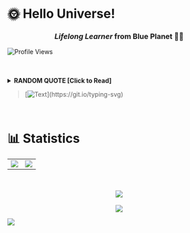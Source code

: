 <!--Remove Comment by removing -->

# 🌞 **Hello Universe!**

<h3 align="center"><i>Lifelong Learner</i> from Blue Planet 👋🏼</h3>

<!--
**From India ❤️**   
Can connect with me on [![LinkedIn](https://raw.githubusercontent.com/MartinHeinz/MartinHeinz/master/linkedin-3-16.png)](https://www.linkedin.com/in/iRohitSgh) or on [![X](http://i.imgur.com/wWzX9uB.png)](https://twitter.com/iRohitSgh).

</br>
-->

<p align="left"> <img src="https://komarev.com/ghpvc/?username=rohitsgh&label=Github+Profile+Impressions&color=0000FF&style=plastic" alt="Profile Views" /> </p>

</br>

<!-- 
- 👨‍💻 **PROJECTS:** [Here](https://rohitsgh.github.io/projects)

**🤔 STATUS:**  Stuck in a never-ending quest for wisdom called philosophy 

**💎 JOB:** Ruby on Rails Fullstack Developer (Freelancer) 

**💻 LANGUAGES:** PHP, Ruby, Javascript, Typescript

**💻 FRAMEWORKS:** Symfony, Ruby on Rails, Angular, React.JS, Next.JS

**💬 FAVORITE QUOTE**  
*"The best way to find yourself is to lose yourself in service of others"* - Mahatma Gandhi 

**❤️ HOBBIES**   
Reading, Writing and Observing :)

**📧 MAIL**   
rohitsinghsays21 [at] gmail [dot] com

**<img src="https://emojis.slackmojis.com/emojis/images/1520808873/3643/cool-doge.gif?1520808873" width="20" /> FUN FACT**   
()() isn't Palindrome!  


**📝 PASSION :** Love to help the community on [StackExchange](https://stackexchange.com/users/21501569/rohit-singh?tab=accounts) --->

</br>

<details>
  <summary><b>RANDOM QUOTE [Click to Read]</b></summary>
  
  [![Readme Quotes](https://quotes-github-readme.vercel.app/api?type=horizontal&theme=dracula)](https://github.com/piyushsuthar/github-readme-quotes)
</details>  

> [![Text](https://readme-typing-svg.herokuapp.com?font=Marvel&weight=1600&size=16&duration=3000&pause=30&color=247DA4&center=false&vCenter=false&width=500&lines=Quote+WILL+Change;World+WILL+Change;Learning+IS+the+ONLY+CONSTANT;Therefore%2C+STUDENT+forEver!)](https://git.io/typing-svg)
<!-- https://readme-typing-svg.herokuapp.com/demo/ -->

</br>


<!--

# 🤝🏻 **Profiles**

 From https://github.com/edent/SuperTinyIcons -->

<!--

<a href="mailto:rohitsinghsays21@gmail.com?subject=Hello%20Rohit,%20From%20Github" target="blank"><img align="center" src="https://camo.githubusercontent.com/4a3dd8d10a27c272fd04b2ce8ed1a130606f95ea6a76b5e19ce8b642faa18c27/68747470733a2f2f6564656e742e6769746875622e696f2f537570657254696e7949636f6e732f696d616765732f7376672f676d61696c2e737667" alt="Email" height="30" width="40" /></a>
<a href="https://linkedin.com/in/irohitsgh" target="blank"><img align="center" src="https://camo.githubusercontent.com/c8a9c5b414cd812ad6a97a46c29af67239ddaeae08c41724ff7d945fb4c047e5/68747470733a2f2f6564656e742e6769746875622e696f2f537570657254696e7949636f6e732f696d616765732f7376672f6c696e6b6564696e2e737667" alt="irohitsgh" height="30" width="40" /></a>
<a href="https://twitter.com/irohitsgh" target="blank"><img align="center" src="https://camo.githubusercontent.com/35b0b8bfbd8840f35607fb56ad0a139047fd5d6e09ceb060c5c6f0a5abd1044c/68747470733a2f2f6564656e742e6769746875622e696f2f537570657254696e7949636f6e732f696d616765732f7376672f747769747465722e737667" alt="irohitsgh" height="30" width="40" /></a>
<a href="https://stackoverflow.com/users/15845697" target="blank"><img align="center" src="https://camo.githubusercontent.com/ad1dcdc76b0be1423e54a791d31311e91e8e89bb8492be214cfc3390e24c323d/68747470733a2f2f6564656e742e6769746875622e696f2f537570657254696e7949636f6e732f696d616765732f7376672f737461636b6f766572666c6f772e737667" alt="StackOverFlow" height="30" width="40" /></a>
<a href="https://stackexchange.com/users/21501569/rohit-singh?tab=accounts" target="blank"><img align="center" src="https://camo.githubusercontent.com/0d16ea1f5b07cd9b25cc22ce6f105214432f0906881672f9596ac53860c5cc8c/68747470733a2f2f6564656e742e6769746875622e696f2f537570657254696e7949636f6e732f696d616765732f7376672f737461636b65786368616e67652e737667" alt="21501569/rohit-singh" height="30" width="40" /></a>


</br></br>

<!--

#  🔧 Language and Technologies
<p align="left"> 
  

Quick Way
<h1 align = "center">⚡ Language & Technologies</h1>
<h2 align="center">
<img src="https://skillicons.dev/icons?i=python,cpp,javascript,typescript,java,golang,html,css,scss,react,redux,next,tailwind,nest,fastapi,express,flask,git,github,linux,bash,postgres,mongo,redis,mysql,firebase,docker,aws,heroku,vercel">
</h2>

  <a href="https://developer.android.com" target="_blank" rel="noreferrer"> <img src="https://raw.githubusercontent.com/devicons/devicon/master/icons/android/android-original-wordmark.svg" alt="android" width="40" height="40"/> </a> 
  <a href="https://www.cprogramming.com/" target="_blank" rel="noreferrer"> <img src="https://raw.githubusercontent.com/devicons/devicon/master/icons/c/c-original.svg" alt="c" width="40" height="40"/> </a> 
  <a href="https://www.w3schools.com/cpp/" target="_blank" rel="noreferrer"> <img src="https://raw.githubusercontent.com/devicons/devicon/master/icons/cplusplus/cplusplus-original.svg" alt="cplusplus" width="40" height="40"/> </a> 
  <a href="https://www.w3schools.com/css/" target="_blank" rel="noreferrer"> <img src="https://raw.githubusercontent.com/devicons/devicon/master/icons/css3/css3-original-wordmark.svg" alt="css3" width="40" height="40"/> </a> 
  <a href="https://www.djangoproject.com/" target="_blank" rel="noreferrer"> <img src="https://raw.githubusercontent.com/devicons/devicon/master/icons/django/django-original.svg" alt="django" width="40" height="40"/> </a> 
  <a href="https://flutter.dev" target="_blank" rel="noreferrer"> <img src="https://www.vectorlogo.zone/logos/flutterio/flutterio-icon.svg" alt="flutter" width="40" height="40"/> </a>
  <a href="https://git-scm.com/" target="_blank" rel="noreferrer"> <img src="https://www.vectorlogo.zone/logos/git-scm/git-scm-icon.svg" alt="git" width="40" height="40"/> </a>
  <a href="https://graphql.org" target="_blank" rel="noreferrer"> <img src="https://www.vectorlogo.zone/logos/graphql/graphql-icon.svg" alt="graphql" width="40" height="40"/> </a> 
  <a href="https://www.w3.org/html/" target="_blank" rel="noreferrer"> <img src="https://raw.githubusercontent.com/devicons/devicon/master/icons/html5/html5-original-wordmark.svg" alt="html5" width="40" height="40"/> </a> 
  <a href="https://developer.mozilla.org/en-US/docs/Web/JavaScript" target="_blank" rel="noreferrer"> <img src="https://raw.githubusercontent.com/devicons/devicon/master/icons/javascript/javascript-original.svg" alt="javascript" width="40" height="40"/> </a> 
  <a href="https://www.mathworks.com/" target="_blank" rel="noreferrer"> <img src="https://upload.wikimedia.org/wikipedia/commons/2/21/Matlab_Logo.png" alt="matlab" width="40" height="40"/> </a> 
  <a href="https://www.mongodb.com/" target="_blank" rel="noreferrer"> <img src="https://raw.githubusercontent.com/devicons/devicon/master/icons/mongodb/mongodb-original-wordmark.svg" alt="mongodb" width="40" height="40"/> </a> 
  <a href="https://www.mysql.com/" target="_blank" rel="noreferrer"> <img src="https://raw.githubusercontent.com/devicons/devicon/master/icons/mysql/mysql-original-wordmark.svg" alt="mysql" width="40" height="40"/> </a> 
  <a href="https://www.oracle.com/" target="_blank" rel="noreferrer"> <img src="https://raw.githubusercontent.com/devicons/devicon/master/icons/oracle/oracle-original.svg" alt="oracle" width="40" height="40"/> </a> 
  <a href="https://pandas.pydata.org/" target="_blank" rel="noreferrer"> <img src="https://raw.githubusercontent.com/devicons/devicon/2ae2a900d2f041da66e950e4d48052658d850630/icons/pandas/pandas-original.svg" alt="pandas" width="40" height="40"/> </a> 
  <a href="https://www.photoshop.com/en" target="_blank" rel="noreferrer"> <img src="https://raw.githubusercontent.com/devicons/devicon/master/icons/photoshop/photoshop-line.svg" alt="photoshop" width="40" height="40"/> </a> 
  <a href="https://www.php.net" target="_blank" rel="noreferrer"> <img src="https://raw.githubusercontent.com/devicons/devicon/master/icons/php/php-original.svg" alt="php" width="40" height="40"/> </a> 
  <a href="https://www.python.org" target="_blank" rel="noreferrer"> <img src="https://raw.githubusercontent.com/devicons/devicon/master/icons/python/python-original.svg" alt="python" width="40" height="40"/> </a>
  <a href="https://pytorch.org/" target="_blank" rel="noreferrer"> <img src="https://www.vectorlogo.zone/logos/pytorch/pytorch-icon.svg" alt="pytorch" width="40" height="40"/> </a>
  <a href="https://reactjs.org/" target="_blank" rel="noreferrer"> <img src="https://raw.githubusercontent.com/devicons/devicon/master/icons/react/react-original-wordmark.svg" alt="react" width="40" height="40"/> </a> 
  <a href="https://scikit-learn.org/" target="_blank" rel="noreferrer"> <img src="https://upload.wikimedia.org/wikipedia/commons/0/05/Scikit_learn_logo_small.svg" alt="scikit_learn" width="40" height="40"/> </a> 
  <a href="https://www.tensorflow.org" target="_blank" rel="noreferrer"> <img src="https://www.vectorlogo.zone/logos/tensorflow/tensorflow-icon.svg" alt="tensorflow" width="40" height="40"/> </a> </p>

</br></br>

-->


#  📊 **Statistics**

<!-- Taken From https://github.com/anuraghazra/github-readme-stats -->

<table align = "center">
<td>
<img src="https://github-readme-stats.vercel.app/api?username=RohitSgh&count_private=true&hide=stars&hide_rank=true&show_icons=true&theme=vue-dark"/>
</td>
<td>
<img src="https://github-readme-stats.vercel.app/api/top-langs/?username=RohitSgh&hide_progress=trueshow_icons=true&theme=vue-dark"/>
</td>
</table>

</br>

<p align="center">
<img align="center" src="https://github-readme-streak-stats.herokuapp.com/?user=rohitsgh&theme=vue-dark" />

</br>
</br>

<img align="center" src="https://profile-counter.glitch.me/rohitsgh/count.svg" />
</h2>

</br>

</p>


<img align = "center" src="https://raw.githubusercontent.com/Trilokia/Trilokia/379277808c61ef204768a61bbc5d25bc7798ccf1/bottom_header.svg" />


<!-- <p align="left"> <a href="https://github.com/ryo-ma/github-profile-trophy"><img src="https://github-profile-trophy.vercel.app/?username=rohitsgh" alt="rohitsgh" /></a> </p> -->
